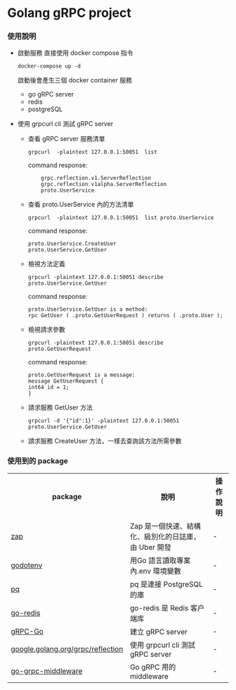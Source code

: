 # Golang  gRPC project

### 使用說明
* 啟動服務
    直接使用 docker compose 指令
    ```
    docker-compose up -d
    ```

    啟動後會產生三個 docker container 服務 
    * go gRPC server
    * redis
    * postgreSQL
* 使用 grpcurl cli 測試 gRPC server 
  
    * 查看 gRPC server 服務清單
        ```
        grpcurl  -plaintext 127.0.0.1:50051  list
        ```
        command response:
        ```
            grpc.reflection.v1.ServerReflection
            grpc.reflection.v1alpha.ServerReflection
            proto.UserService
        ```
    * 查看 proto.UserService 內的方法清單
        ```
        grpcurl  -plaintext 127.0.0.1:50051  list proto.UserService
        ```
        command response:
        ```
        proto.UserService.CreateUser
        proto.UserService.GetUser
        ```
    * 檢視方法定義
        ```
        grpcurl -plaintext 127.0.0.1:50051 describe proto.UserService.GetUser
        ```
        command response:
        ```
        proto.UserService.GetUser is a method:
        rpc GetUser ( .proto.GetUserRequest ) returns ( .proto.User );
        ```
    * 檢視請求參數
        ```
        grpcurl -plaintext 127.0.0.1:50051 describe proto.GetUserRequest
        ```
        command response:
        ```
        proto.GetUserRequest is a message:
        message GetUserRequest {
        int64 id = 1;
        }
        ```
    * 請求服務 GetUser 方法
        ```
        grpcurl -d '{"id":1}' -plaintext 127.0.0.1:50051 proto.UserService.GetUser
        ```
    * 請求服務 CreateUser 方法，一樣去查詢該方法所需參數


### 使用到的 package
<table>
    <th>package</th>
    <th>說明</th>
    <th>操作說明</th>
    <tr>
        <td><a href="https://github.com/spf13/viper" target="_blank">zap</a></td>
        <td>Zap 是一個快速、結構化、級別化的日誌庫，由 Uber 開發</td>
        <td>-</td>
    </tr>
    <tr>
        <td><a href="https://github.com/joho/godotenv" target="_blank">godotenv</a></td>
        <td>用Go 語言讀取專案內.env 環境變數</td>
        <td>-</td>
    </tr>
    <tr>
        <td><a href="https://github.com/lib/pq" target="_blank">pq
</a></td>
        <td>pq 是連接 PostgreSQL 的庫</td>
        <td> - </td>
    </tr>
    <tr>
        <td><a href="https://github.com/redis/go-redis/v9" target="_blank">go-redis</a></td>
        <td>go-redis 是 Redis 客户端库</td>
        <td> - </td>
    </tr>
    <tr>
        <td><a href="https://github.com/grpc/grpc-go" target="_blank">gRPC-Go</a></td>
        <td>建立 gRPC server</td>
        <td> - </td>
    </tr>
    <tr>
        <td><a href="https://github.com/grpc/grpc-go" target="_blank">google.golang.org/grpc/reflection</a></td>
        <td>使用 grpcurl cli 測試 gRPC server </td>
        <td> - </td>
    </tr>
    <tr>
        <td><a href="https://github.com/grpc-ecosystem/go-grpc-middleware" target="_blank">go-grpc-middleware</a></td>
        <td>Go gRPC 用的 middleware </td>
        <td> - </td>
    </tr>
    
</table>